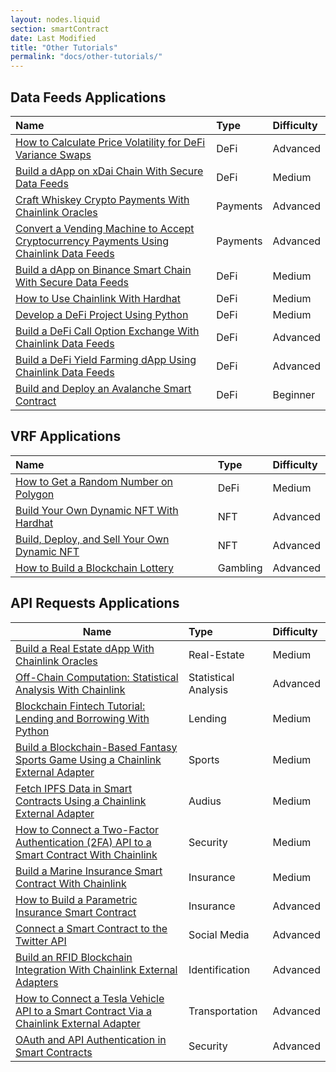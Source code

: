 ```yaml
---
layout: nodes.liquid
section: smartContract
date: Last Modified
title: "Other Tutorials"
permalink: "docs/other-tutorials/"
---
```


## Data Feeds Applications <a name="data-feeds-tutorials"></a>
| Name                                                                                                                                               | Type     | Difficulty |
|:-------------------------------------------------------------------------------------------------------------------------------------------------- |:-------- |:---------- |
| [How to Calculate Price Volatility for DeFi Variance Swaps](https://blog.chain.link/how-to-calculate-price-volatility-for-defi-variance-swaps/)    | DeFi     | Advanced   |
| [Build a dApp on xDai Chain With Secure Data Feeds](https://blog.chain.link/build-a-dapp-on-xdai-chain-with-secure-data-feeds/)                    | DeFi     | Medium     |
| [Craft Whiskey Crypto Payments With Chainlink Oracles](https://blog.chain.link/craft-whiskey-crypto-payments-with-chainlink-oracles/)              | Payments | Advanced   |
| [Convert a Vending Machine to Accept Cryptocurrency Payments Using Chainlink Data Feeds](https://blog.chain.link/cryptocurrency-vending-machine/) | Payments | Advanced   |
| [Build a dApp on Binance Smart Chain With Secure Data Feeds](https://blog.chain.link/build-a-dapp-on-binance-smart-chain-with-secure-data-feeds/)  | DeFi     | Medium     |
| [How to Use Chainlink With Hardhat](https://blog.chain.link/using-chainlink-with-hardhat/)                                                         | DeFi     | Medium     |
| [Develop a DeFi Project Using Python](https://blog.chain.link/develop-python-defi-project/)                                                        | DeFi     | Medium     |
| [Build a DeFi Call Option Exchange With Chainlink Data Feeds](https://blog.chain.link/defi-call-option-exchange-in-solidity/)                     | DeFi     | Advanced   |
| [Build a DeFi Yield Farming dApp Using Chainlink Data Feeds](https://blog.chain.link/build-defi-yield-farming-application-with-chainlink/)        | DeFi     | Advanced   |
| [Build and Deploy an Avalanche Smart Contract](https://blog.chain.link/how-to-build-and-deploy-an-avalanche-smart-contract/)                      | DeFi     | Beginner   |


## VRF Applications
| Name                                                                                                    | Type     | Difficulty |
|:------------------------------------------------------------------------------------------------------- |:-------- |:---------- |
| [How to Get a Random Number on Polygon](https://blog.chain.link/how-to-get-a-random-number-on-polygon/) | DeFi     | Medium     |
| [Build Your Own Dynamic NFT With Hardhat](https://blog.chain.link/dynamic-nft-hardhat/)                 | NFT      | Advanced   |
| [Build, Deploy, and Sell Your Own Dynamic NFT](https://blog.chain.link/build-deploy-and-sell-your-own-dynamic-nft/)                | NFT | Advanced |
| [How to Build a Blockchain Lottery](https://blog.chain.link/how-to-build-a-blockchain-lottery-2/)       | Gambling | Advanced   |

## API Requests Applications

| Name                                                                                                                                                           | Type                 | Difficulty |
| -------------------------------------------------------------------------------------------------------------------------------------------------------------- |:-------------------- |:---------- |
| [Build a Real Estate dApp With Chainlink Oracles](https://blog.chain.link/build-a-real-estate-dapp-with-chainlink-oracles/)                                    | Real-Estate          | Medium     |
| [Off-Chain Computation: Statistical Analysis With Chainlink](https://blog.chain.link/off-chain-computation-statistical-analysis-with-chainlink/)               | Statistical Analysis | Advanced   |
| [Blockchain Fintech Tutorial: Lending and Borrowing With Python](https://blog.chain.link/blockchain-fintech-defi-tutorial-lending-borrowing-python/)           | Lending              | Medium     |
| [Build a Blockchain-Based Fantasy Sports Game Using a Chainlink External Adapter](https://blog.chain.link/blockchain-based-fantasy-sports-game)                | Sports               | Medium     |
| [Fetch IPFS Data in Smart Contracts Using a Chainlink External Adapter](https://blog.chain.link/fetch-ipfs-api-data-token-distribution/)                       | Audius               | Medium     |
| [How to Connect a Two-Factor Authentication (2FA) API to a Smart Contract With Chainlink](https://blog.chain.link/2fa-authentication-smart-contracts/)         | Security             | Medium     |
| [Build a Marine Insurance Smart Contract With Chainlink](https://blog.chain.link/build-a-marine-insurance-smart-contract-with-chainlink/)                      | Insurance            | Medium     |
| [How to Build a Parametric Insurance Smart Contract](https://blog.chain.link/parametric-insurance-smart-contract/)                                             | Insurance            | Advanced   |
| [Connect a Smart Contract to the Twitter API](https://blog.chain.link/connect-smart-contract-to-twitter-api/)                                                  | Social Media         | Advanced   |
| [Build an RFID Blockchain Integration With Chainlink External Adapters](https://blog.chain.link/rfid-blockchain-integration-with-chainlink-external-adapters/) | Identification       | Advanced   |
| [How to Connect a Tesla Vehicle API to a Smart Contract Via a Chainlink External Adapter](https://blog.chain.link/create-tesla-smart-contract-rental/)         | Transportation       | Advanced   |
| [OAuth and API Authentication in Smart Contracts](https://blog.chain.link/oauth-and-api-authentication-in-smart-contracts-2/)                                                                                                                                                               |  Security                    |  Advanced          |
